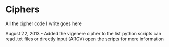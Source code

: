 Ciphers
=======

All the cipher code I write goes here

August 22, 2013 - Added the vigenere cipher to the list
  python scripts can read .txt files or directly input (ARGV) open the scripts for more information

